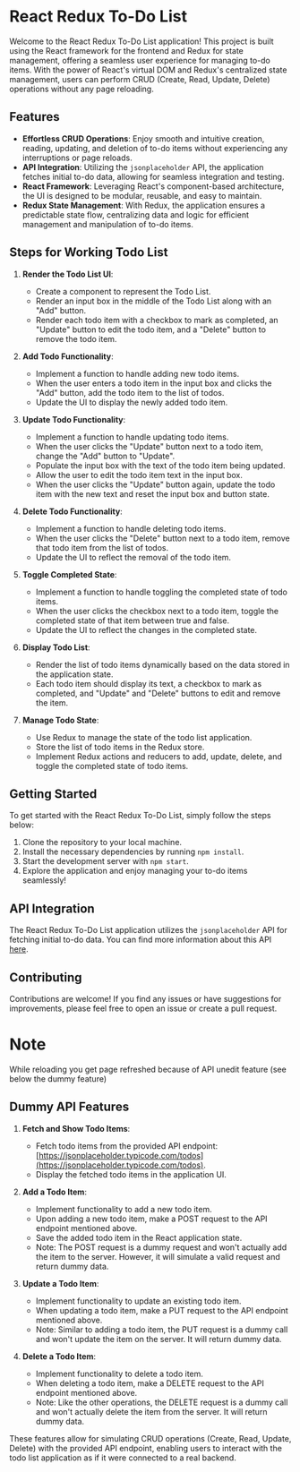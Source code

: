 # React Redux To-Do List

Welcome to the React Redux To-Do List application! This project is built using the React framework for the frontend and Redux for state management, offering a seamless user experience for managing to-do items. With the power of React's virtual DOM and Redux's centralized state management, users can perform CRUD (Create, Read, Update, Delete) operations without any page reloading.



## Features

- **Effortless CRUD Operations**: Enjoy smooth and intuitive creation, reading, updating, and deletion of to-do items without experiencing any interruptions or page reloads.
- **API Integration**: Utilizing the `jsonplaceholder` API, the application fetches initial to-do data, allowing for seamless integration and testing.
- **React Framework**: Leveraging React's component-based architecture, the UI is designed to be modular, reusable, and easy to maintain.
- **Redux State Management**: With Redux, the application ensures a predictable state flow, centralizing data and logic for efficient management and manipulation of to-do items.

## Steps for Working Todo List

1. **Render the Todo List UI**:
   - Create a component to represent the Todo List.
   - Render an input box in the middle of the Todo List along with an "Add" button.
   - Render each todo item with a checkbox to mark as completed, an "Update" button to edit the todo item, and a "Delete" button to remove the todo item.

2. **Add Todo Functionality**:
   - Implement a function to handle adding new todo items.
   - When the user enters a todo item in the input box and clicks the "Add" button, add the todo item to the list of todos.
   - Update the UI to display the newly added todo item.

3. **Update Todo Functionality**:
   - Implement a function to handle updating todo items.
   - When the user clicks the "Update" button next to a todo item, change the "Add" button to "Update".
   - Populate the input box with the text of the todo item being updated.
   - Allow the user to edit the todo item text in the input box.
   - When the user clicks the "Update" button again, update the todo item with the new text and reset the input box and button state.

4. **Delete Todo Functionality**:
   - Implement a function to handle deleting todo items.
   - When the user clicks the "Delete" button next to a todo item, remove that todo item from the list of todos.
   - Update the UI to reflect the removal of the todo item.

5. **Toggle Completed State**:
   - Implement a function to handle toggling the completed state of todo items.
   - When the user clicks the checkbox next to a todo item, toggle the completed state of that item between true and false.
   - Update the UI to reflect the changes in the completed state.

6. **Display Todo List**:
   - Render the list of todo items dynamically based on the data stored in the application state.
   - Each todo item should display its text, a checkbox to mark as completed, and "Update" and "Delete" buttons to edit and remove the item.

7. **Manage Todo State**:
   - Use Redux to manage the state of the todo list application.
   - Store the list of todo items in the Redux store.
   - Implement Redux actions and reducers to add, update, delete, and toggle the completed state of todo items.

## Getting Started

To get started with the React Redux To-Do List, simply follow the steps below:

1. Clone the repository to your local machine.
2. Install the necessary dependencies by running `npm install`.
3. Start the development server with `npm start`.
4. Explore the application and enjoy managing your to-do items seamlessly!

## API Integration

The React Redux To-Do List application utilizes the `jsonplaceholder` API for fetching initial to-do data. You can find more information about this API [here](https://jsonplaceholder.typicode.com/todos).

## Contributing

Contributions are welcome! If you find any issues or have suggestions for improvements, please feel free to open an issue or create a pull request.

# Note 

While reloading you get page refreshed because of API unedit feature (see below the dummy feature)

## Dummy API Features

1. **Fetch and Show Todo Items**:
   - Fetch todo items from the provided API endpoint: [https://jsonplaceholder.typicode.com/todos](https://jsonplaceholder.typicode.com/todos).
   - Display the fetched todo items in the application UI.

2. **Add a Todo Item**:
   - Implement functionality to add a new todo item.
   - Upon adding a new todo item, make a POST request to the API endpoint mentioned above.
   - Save the added todo item in the React application state.
   - Note: The POST request is a dummy request and won't actually add the item to the server. However, it will simulate a valid request and return dummy data.

3. **Update a Todo Item**:
   - Implement functionality to update an existing todo item.
   - When updating a todo item, make a PUT request to the API endpoint mentioned above.
   - Note: Similar to adding a todo item, the PUT request is a dummy call and won't update the item on the server. It will return dummy data.

4. **Delete a Todo Item**:
   - Implement functionality to delete a todo item.
   - When deleting a todo item, make a DELETE request to the API endpoint mentioned above.
   - Note: Like the other operations, the DELETE request is a dummy call and won't actually delete the item from the server. It will return dummy data.

These features allow for simulating CRUD operations (Create, Read, Update, Delete) with the provided API endpoint, enabling users to interact with the todo list application as if it were connected to a real backend.

